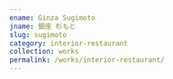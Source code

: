 ```yaml
---
ename: Ginza Sugimoto
jname: 銀座 杉もと
slug: sugimoto
category: interior-restaurant
collection: works
permalink: /works/interior-restaurant/
---
```

